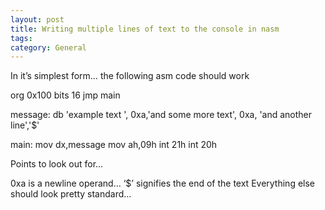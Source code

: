 ```yaml
---
layout: post
title: Writing multiple lines of text to the console in nasm
tags: 
category: General
---
```

In it’s simplest form… the following asm code should work

org 0x100
bits 16
jmp main

message: db 'example text ', 0xa,'and some more text', 0xa, 'and another line','$'

main:
mov dx,message
mov ah,09h
int 21h
int 20h
 

Points to look out for…

0xa is a newline operand…
‘$’ signifies the end of the text
Everything else should look pretty standard…